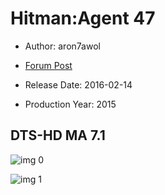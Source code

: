 # Hitman:Agent 47

* Author: aron7awol

* [Forum Post](https://www.avsforum.com/threads/bass-eq-for-filtered-movies.2995212/post-57287566)

* Release Date: 2016-02-14
* Production Year: 2015

## DTS-HD MA 7.1

![img 0](https://i.imgur.com/UbQsaSM.jpg)

![img 1](https://i.imgur.com/mcWwmmE.jpg)

